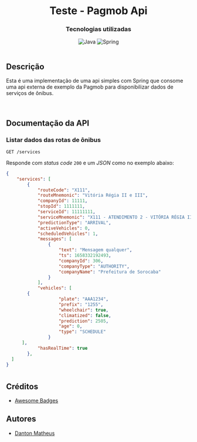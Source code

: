 <h1 align="center">Teste - Pagmob Api</h1>

<div align="center">
  <h3>Tecnologias utilizadas</h3>

  <img alt="Java" src="https://img.shields.io/badge/Java-ED8B00?style=for-the-badge&logo=openjdk&logoColor=white" />
  <img alt="Spring" src="https://img.shields.io/badge/Spring-6DB33F?style=for-the-badge&logo=spring&logoColor=white" />
</div>

<br/>

## Descrição

Esta é uma implementação de uma api simples com Spring que consome uma api externa de exemplo da Pagmob para disponibilizar dados de serviços de ônibus.

</br>

## Documentação da API

### Listar dados das rotas de ônibus


```http
GET /services
```

Responde com _status code_ `200` e um _JSON_ como no exemplo abaixo:
```json
{
	"services": [
		{
			"routeCode": "X111",
			"routeMnemonic": "Vitória Régia II e III",
			"companyId": 11111,
			"stopId": 1111111,
			"serviceId": 11111111,
			"serviceMnemonic": "X111 - ATENDIMENTO 2 - VITÓRIA RÉGIA II",
			"predictionType": "ARRIVAL",
			"activeVehicles": 0,
			"scheduledVehicles": 1,
			"messages": [
				{
					"text": "Mensagem qualquer",
					"ts": 1658332192493,
					"companyId": 306,
					"companyType": "AUTHORITY",
					"companyName": "Prefeitura de Sorocaba"
				}
			],
			"vehicles": [
        {
					"plate": "AAA1234",
					"prefix": "1255",
					"wheelchair": true,
					"climatized": false,
					"prediction": 2505,
					"age": 0,
					"type": "SCHEDULE"
				}
      ],
			"hasRealTime": true
		},
  ]
}
```

####
#

## Créditos

-   [Awesome Badges](https://github.com/Envoy-VC/awesome-badges)

## Autores

-   [Danton Matheus](https://github.com/danton03)